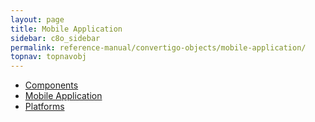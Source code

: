 ```yaml
---
layout: page
title: Mobile Application
sidebar: c8o_sidebar
permalink: reference-manual/convertigo-objects/mobile-application/
topnav: topnavobj
---
```

* [Components](components/)
* [Mobile Application](mobile-application/)
* [Platforms](platforms/)
